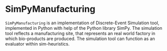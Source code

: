 SimPyManufacturing
====

``SimPyManufacturing`` is an implementation of Discrete-Event Simulation tool, implemented in Python with help of the Python library SimPy.
The simulation tool reflects a manufacturing site, that represents an real world factory in which bio-products are produced. The simulation tool can function as an evaluator within sim-heuristics. 
